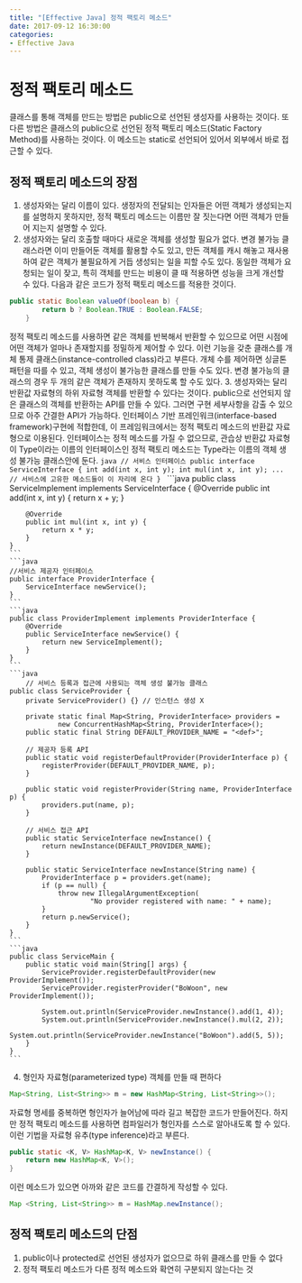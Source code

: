 ```yaml
---
title: "[Effective Java] 정적 팩토리 메소드"
date: 2017-09-12 16:30:00
categories:
- Effective Java
---
```


# 정적 팩토리 메소드
클래스를 통해 객체를 만드는 방법은 public으로 선언된 생성자를 사용하는 것이다. 또 다른 방법은 클래스의 public으로 선언된 정적 팩토리 메소드(Static Factory Method)를 사용하는 것이다. 이 메소드는 static로 선언되어 있어서 외부에서 바로 접근할 수 있다.

## 정적 팩토리 메소드의 장점
1. 생성자와는 달리 이름이 있다.
생정자의 전달되는 인자들은 어떤 객체가 생성되는지를 설명하지 못하지만, 정적 팩토리 메소드는 이름만 잘 짓는다면 어떤 객체가 만들어 지는지 설명할 수 있다.
2. 생성자와는 달리 호출할 때마다 새로운 객체를 생성할 필요가 없다.
변경 불가능 클래스라면 이미 만들어둔 객체를 활용할 수도 있고, 만든 객체를 캐시 해놓고 재사용하여 같은 객체가 불필요하게 거듭 생성되는 일을 피할 수도 있다. 동일한 객체가 요청되는 일이 잦고, 특히 객체를 만드는 비용이 클 때 적용하면 성능을 크게 개선할 수 있다. 다음과 같은 코드가 정적 팩토리 메소드를 적용한 것이다.
```java
public static Boolean valueOf(boolean b) {
        return b ? Boolean.TRUE : Boolean.FALSE;
    }
```
정적 팩토리 메소드를 사용하면 같은 객체를 반복해서 반환할 수 있으므로 어떤 시점에 어떤 객체가 얼마나 존재할지를 정밀하게 제어할 수 있다. 이런 기능을 갖춘 클래스를 개체 통제 클래스(instance-controlled class)라고 부른다. 개체 수를 제어하면 싱글톤 패턴을 따를 수 있고, 객체 생성이 불가능한 클래스를 만들 수도 있다. 변경 불가능의 클래스의 경우 두 개의 같은 객체가 존재하지 못하도록 할 수도 있다.
3. 생성자와는 달리 반환값 자료형의 하위 자료형 객체를 반환할 수 있다는 것이다.
public으로 선언되지 않은 클래스의 객체를 반환하는 API를 만들 수 있다. 그러면 구현 세부사항을 감출 수 있으므로 아주 간결한 API가 가능하다. 인터페이스 기반 프레인워크(interface-based framework)구현에 적합한데, 이 프레임워크에서는 정적 팩토리 메소드의 반환값 자료형으로 이용된다. 인터페이스는 정적 메소드를 가질 수 없으므로, 관습상 반환값 자료형이 Type이라는 이름의 인터페이스인 정적 팩토리 메소드는 Type라는 이름의 객체 생성 불가능 클래스안에 둔다.
    ```java
    // 서비스 인터페이스
	public interface ServiceInterface {
    	int add(int x, int y);
   		int mul(int x, int y);
            ... // 서비스에 고유한 메소드들이 이 자리에 온다
	}
	```
	```java
	public class ServiceImplement implements ServiceInterface {
    	@Override
    	public int add(int x, int y) {
	        return x + y;
	    }

    	@Override
    	public int mul(int x, int y) {
    	    return x * y;
    	}
	}
	```
	```java
    //서비스 제공자 인터페이스
	public interface ProviderInterface {
    	ServiceInterface newService();
	}
	```
	```java
	public class ProviderImplement implements ProviderInterface {
    	@Override
    	public ServiceInterface newService() {
        	return new ServiceImplement();
    	}
	}
	```
	```java
	    // 서비스 등록과 접근에 사용되는 객체 생성 불가능 클래스
	public class ServiceProvider {
	    private ServiceProvider() {} // 인스턴스 생성 X
	
	    private static final Map<String, ProviderInterface> providers =
	            new ConcurrentHashMap<String, ProviderInterface>();
	    public static final String DEFAULT_PROVIDER_NAME = "<def>";
	
	    // 제공자 등록 API
	    public static void registerDefaultProvider(ProviderInterface p) {
	        registerProvider(DEFAULT_PROVIDER_NAME, p);
	    }
	
	    public static void registerProvider(String name, ProviderInterface p) {
	        providers.put(name, p);
	    }
	
	    // 서비스 접근 API
	    public static ServiceInterface newInstance() {
	        return newInstance(DEFAULT_PROVIDER_NAME);
	    }
	
	    public static ServiceInterface newInstance(String name) {
	        ProviderInterface p = providers.get(name);
	        if (p == null) {
	            throw new IllegalArgumentException(
	                    "No provider registered with name: " + name);
	        }
	        return p.newService();
	    }
	}
    ```
	```java
	public class ServiceMain {
	    public static void main(String[] args) {
	        ServiceProvider.registerDefaultProvider(new ProviderImplement());
	        ServiceProvider.registerProvider("BoWoon", new ProviderImplement());
	
	        System.out.println(ServiceProvider.newInstance().add(1, 4));
	        System.out.println(ServiceProvider.newInstance().mul(2, 2));
	        System.out.println(ServiceProvider.newInstance("BoWoon").add(5, 5));
	    }
	}
	```

4. 형인자 자료형(parameterized type) 객체를 만들 때 편하다
```java
Map<String, List<String>> m = new HashMap<String, List<String>>();
```
자료형 명세를 중복하면 형인자가 늘어남에 따라 길고 복잡한 코드가 만들어진다. 하지만 정적 팩토리 메소드를 사용하면 컴파일러가 형인자를 스스로 알아내도록 할 수 있다. 이런 기법을 자료형 유추(type inference)라고 부른다.
```java
public static <K, V> HashMap<K, V> newInstance() {
    return new HashMap<K, V>();
}
```
이런 메소드가 있으면 아까와 같은 코드를 간결하게 작성할 수 있다.
```java
Map <String, List<String>> m = HashMap.newInstance();
```

## 정적 팩토리 메소드의 단점
1. public이나 protected로 선언된 생성자가 없으므로 하위 클래스를 만들 수 없다
2. 정적 팩토리 메소드가 다른 정적 메소드와 확연히 구분되지 않는다는 것
